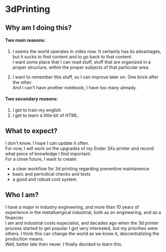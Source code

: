 # 3dPrinting

## Why am I doing this?

#### Two main reasons:  
1. I seems the world operates in video now. It certainly has its advantages, but it sucks to find content and to go back to that content.  
I want some place that I can read stuff, stuff that are organized in a proper structure, within the proper subjects of that particular area.  

2. I want to remember this stuff, so I can improve later on. One brick after the other.  
And I can't have another notebook, I have too many already.  

#### Two secondary reasons:  
1. I get to train my english  
2. I get to learn a little bit of HTML.  

## What to expect?  
I don't know. I hope I can update it often.  
For now, I will work on the upgrades of my Ender 3Xs printer and record what piece of knowledge I find important.  
For a close future, I want to create:  
* a clear workflow for 3d printing regarding preventive maintanence  
* basic and periodical checks and tests
* a good and robust cost system


## Who I am?
I have a major in industry engineering, and more than 10 years of experience in the metalluergical industrial, both as an engineering, and as a financier.  
I am and industrial costs especialist, and decades ago when the 3d printer process started to get popular I got very interested, but my priorities were others.
I think this can change the world as we know it, descentralizing the production means.  
Well, better late then never. I finally decided to learn this.





